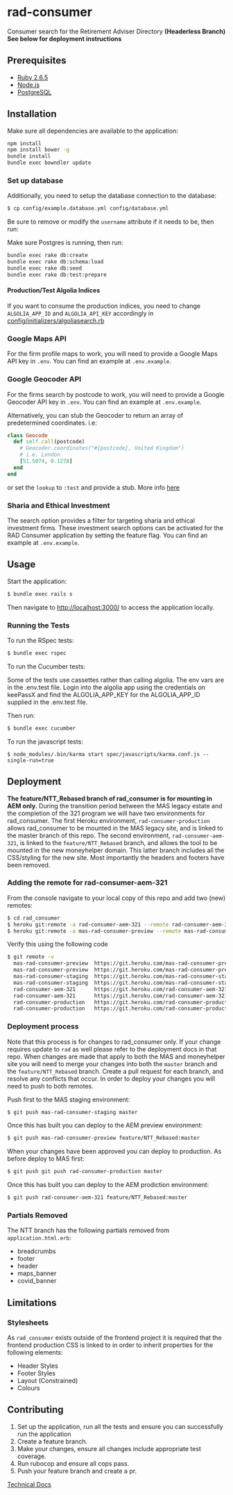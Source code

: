 # rad-consumer

Consumer search for the Retirement Adviser Directory **(Headerless Branch)**
**See below for deployment instructions**

## Prerequisites

- [Ruby 2.6.5](http://www.ruby-lang.org/en)
- [Node.js](http://nodejs.org/)
- [PostgreSQL](http://www.postgresql.org/)

## Installation

Make sure all dependencies are available to the application:

```sh
npm install
npm install bower -g
bundle install
bundle exec bowndler update
```

### Set up database

Additionally, you need to setup the database connection to the database:

```sh
$ cp config/example.database.yml config/database.yml
```

Be sure to remove or modify the `username` attribute if it needs to be,
then run:

Make sure Postgres is running, then run:

```sh
bundle exec rake db:create
bundle exec rake db:schema:load
bundle exec rake db:seed
bundle exec rake db:test:prepare
```

#### Production/Test Algolia Indices

If you want to consume the production indices, you need to change
`ALGOLIA_APP_ID` and `ALGOLIA_API_KEY` accordingly in [config/initializers/algoliasearch.rb](config/initializers/algoliasearch.rb)

### Google Maps API

For the firm profile maps to work, you will need to provide a Google Maps API
key in `.env`. You can find an example at `.env.example`.

### Google Geocoder API

For the firms search by postcode to work, you will need to provide a Google Geocoder API
key in `.env`. You can find an example at `.env.example`.

Alternatively, you can stub the Geocoder to return an array of predetermined coordinates. i.e:

```ruby
class Geocode
  def self.call(postcode)
    # Geocoder.coordinates("#{postcode}, United Kingdom")
    # i.e. London
    [51.5074, 0.1278]
  end
end
```

or set the `lookup` to `:test` and provide a stub. More info [here](https://github.com/alexreisner/geocoder)

### Sharia and Ethical Investment

The search option provides a filter for targeting sharia and ethical investment
firms. These investment search options can be activated for the RAD Consumer
application by setting the feature flag. You can find an example at
`.env.example`.

## Usage

Start the application:

```sh
$ bundle exec rails s
```

Then navigate to [http://localhost:3000/](http://localhost:3000/) to access the
application locally.

### Running the Tests

To run the RSpec tests:

```sh
$ bundle exec rspec
```

To run the Cucumber tests:

Some of the tests use cassettes rather than calling algolia. The env vars are
in the .env.test file. Login into the algolia app using the credentials on keePassX and find
the ALGOLIA_APP_KEY for the ALGOLIA_APP_ID supplied in the .env.test file.

Then run:
```sh
$ bundle exec cucumber
```

To run the javascript tests:

```
$ node_modules/.bin/karma start spec/javascripts/karma.conf.js --single-run=true
```

## Deployment

**The **feature/NTT_Rebased** branch of rad_consumer is for mounting in AEM only.**
During the transition period between the MAS legacy estate and the completion of the 321 program we will have two environments for rad_consumer.  The first Heroku environment, `rad-consumer-production` allows rad_consumer to be mounted in the MAS legacy site, and is linked to the master branch of this repo.  The second environment, `rad-consumer-aem-321`, is linked to the `feature/NTT_Rebased` branch, and allows the tool to be mounted in the new moneyhelper domain.  This latter branch includes all the CSS/styling for the new site.  Most importantly the headers and footers have been removed.

### Adding the remote for rad-consumer-aem-321

From the console navigate to your local copy of this repo and add two (new) remotes:
```sh
$ cd rad_consumer
$ heroku git:remote -a rad-consumer-aem-321 --remote rad-consumer-aem-321
$ heroku git:remote -a mas-rad-consumer-preview --remote mas-rad-consumer-preview
```

Verify this using the following code

```sh
$ git remote -v
  mas-rad-consumer-preview	https://git.heroku.com/mas-rad-consumer-preview.git (fetch)
  mas-rad-consumer-preview	https://git.heroku.com/mas-rad-consumer-preview.git (push)
  mas-rad-consumer-staging	https://git.heroku.com/mas-rad-consumer-staging.git (fetch)
  mas-rad-consumer-staging	https://git.heroku.com/mas-rad-consumer-staging.git (push)
  rad-consumer-aem-321	    https://git.heroku.com/rad-consumer-aem-321.git (fetch)
  rad-consumer-aem-321	    https://git.heroku.com/rad-consumer-aem-321.git (push)
  rad-consumer-production	https://git.heroku.com/rad-consumer-production.git (fetch)
  rad-consumer-production	https://git.heroku.com/rad-consumer-production.git (push)
```

### Deployment process

Note that this process is for changes to rad_consumer only.  If your change requires update to `rad` as well please refer to the deployment docs in that repo.
When changes are made that apply to both the MAS and moneyhelper site you will need to merge your changes into both the `master` branch and the `feature/NTT_Rebased` branch.  Create a pull request for each branch, and resolve any conflicts that occur.  In order to deploy your changes you will need to push to both remotes.

Push first to the MAS staging environment:

```sh
$ git push mas-rad-consumer-staging master
```

Once this has built you can deploy to the AEM preview environment:

```sh
$ git push mas-rad-consumer-preview feature/NTT_Rebased:master
```

When your changes have been approved you can deploy to production.  As before deploy to MAS first:

```sh
$ git push git push rad-consumer-production master
```

Once this has built you can deploy to the AEM prodiction environment:

```sh
$ git push rad-consumer-aem-321 feature/NTT_Rebased:master
```

### Partials Removed

The NTT branch has the following partials removed from `application.html.erb`:

- breadcrumbs
- footer
- header
- maps_banner
- covid_banner


## Limitations

### Stylesheets

As `rad_consumer` exists outside of the frontend project it is required that the
frontend production CSS is linked to in order to inherit properties for the
following elements:

- Header Styles
- Footer Styles
- Layout (Constrained)
- Colours

## Contributing

1. Set up the application, run all the tests and ensure you can successfully run
   the application
2. Create a feature branch.
3. Make your changes, ensure all changes include appropriate test coverage.
4. Run rubocop and ensure all cops pass.
5. Push your feature branch and create a pr.

[Technical Docs](https://github.com/moneyadviceservice/technical-docs/tree/master/rad)
